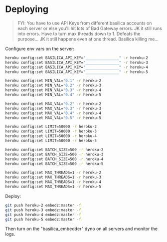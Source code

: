 # Deploying


> FYI: You have to use API Keys from different basilica accounts on each server or else you'll hit lots of Bad Gateway errors. JK it still runs into errors. Have to turn max threads down to 1. Defeats the purpose... JK it still happens even at one thread. Basilica killing me...

Configure env vars on the server:

```sh
heroku config:set BASILICA_API_KEY="_______________" -r heroku-2
heroku config:set BASILICA_API_KEY="_______________" -r heroku-3
heroku config:set BASILICA_API_KEY="_______________" -r heroku-4
heroku config:set BASILICA_API_KEY="_______________" -r heroku-5

heroku config:set MIN_VAL="0.1" -r heroku-2
heroku config:set MIN_VAL="0.2" -r heroku-3
heroku config:set MIN_VAL="0.3" -r heroku-4
heroku config:set MIN_VAL="0.4" -r heroku-5

heroku config:set MAX_VAL="0.2" -r heroku-2
heroku config:set MAX_VAL="0.3" -r heroku-3
heroku config:set MAX_VAL="0.4" -r heroku-4
heroku config:set MAX_VAL="0.5" -r heroku-5

heroku config:set LIMIT=50000 -r heroku-2
heroku config:set LIMIT=50000 -r heroku-3
heroku config:set LIMIT=50000 -r heroku-4
heroku config:set LIMIT=50000 -r heroku-5

heroku config:set BATCH_SIZE=500 -r heroku-2
heroku config:set BATCH_SIZE=500 -r heroku-3
heroku config:set BATCH_SIZE=500 -r heroku-4
heroku config:set BATCH_SIZE=500 -r heroku-5

heroku config:set MAX_THREADS=1 -r heroku-2
heroku config:set MAX_THREADS=1 -r heroku-3
heroku config:set MAX_THREADS=1 -r heroku-4
heroku config:set MAX_THREADS=1 -r heroku-5
```

Deploy:

```sh
git push heroku-2 embedz:master -f
git push heroku-3 embedz:master -f
git push heroku-4 embedz:master -f
git push heroku-5 embedz:master -f
```

Then turn on the "basilica_embedder" dyno on all servers and monitor the logs.
